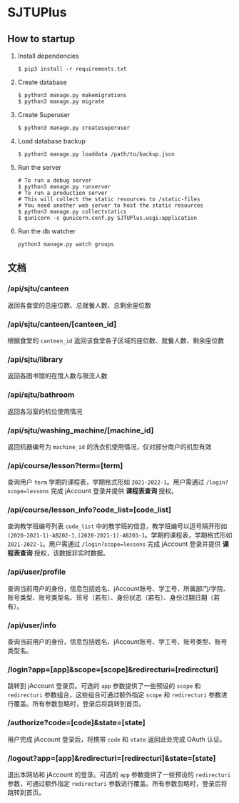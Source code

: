 # SJTUPlus


## How to startup

1. Install dependencies
   ```
   $ pip3 install -r requirements.txt
   ```
2. Create database
   ```
   $ python3 manage.py makemigrations
   $ python3 manage.py migrate
   ```
3. Create Superuser
   ```
   $ python3 manage.py createsuperuser
   ```
4. Load database backup 
   ```
   $ python3 manage.py loaddata /path/to/backup.json
   ```
5. Run the server
   ```
   # To run a debug server
   $ python3 manage.py runserver
   # To run a production server
   # This will collect the static resources to /static-files
   # You need another web server to host the static resources
   $ python3 manage.py collectstatics 
   $ gunicorn -c gunicorn.conf.py SJTUPlus.wsgi:application
   ```
6. Run the db watcher
   ```
   python3 manage.py watch groups
   ```

## 文档

### /api/sjtu/canteen

返回各食堂的总座位数、总就餐人数、总剩余座位数

### /api/sjtu/canteen/[canteen_id]

根据食堂的 `canteen_id` 返回该食堂各子区域的座位数、就餐人数、剩余座位数

### /api/sjtu/library

返回各图书馆的在馆人数与限流人数

### /api/sjtu/bathroom

返回各浴室的机位使用情况

### /api/sjtu/washing_machine/[machine_id]

返回机器编号为 `machine_id` 的洗衣机使用情况，仅对部分商户的机型有效

### /api/course/lesson?term=[term]

查询用户 `term` 学期的课程表，学期格式形如 `2021-2022-1`。用户需通过 `/login?scope=lessons` 完成 jAccount 登录并提供 **课程表查询** 授权。

### /api/course/lesson_info?code_list=[code_list]

查询教学班编号列表 `code_list` 中的教学班的信息，教学班编号以逗号隔开形如 `(2020-2021-1)-AB202-1,(2020-2021-1)-AB203-1`。学期的课程表，学期格式形如 `2021-2022-1`。用户需通过 `/login?scope=lessons` 完成 jAccount 登录并提供 **课程表查询** 授权，该数据非实时数据。

### /api/user/profile

查询当前用户的身份，信息包括姓名、jAccount账号、学工号、所属部门/学院、账号类型、账号类型名、班号（若有）、身份状态（若有）、身份过期日期（若有）。

### /api/user/info

查询当前用户的身份，信息包括姓名、jAccount账号、学工号、账号类型、账号类型名。

### /login?app=[app]&scope=[scope]&redirecturi=[redirecturi]

跳转到 jAccount 登录页。可选的 `app` 参数提供了一些预设的 `scope` 和 `redirecturi` 参数组合，这些组合可通过额外指定 `scope` 和 `redirecturi` 参数进行覆盖。所有参数忽略时，登录后将跳转到首页。

### /authorize?code=[code]&state=[state]

用户完成 jAccount 登录后，将携带 `code` 和 `state` 返回此处完成 OAuth 认证。

### /logout?app=[app]&redirecturi=[redirecturi]&state=[state]

退出本网站和 jAccount 的登录。可选的 `app` 参数提供了一些预设的 `redirecturi` 参数，可通过额外指定 `redirecturi` 参数进行覆盖。所有参数忽略时，登录后将跳转到首页。


